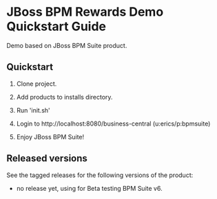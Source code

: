 JBoss BPM Rewards Demo Quickstart Guide
=======================================

Demo based on JBoss BPM Suite product.


Quickstart
----------

1. Clone project.

2. Add products to installs directory.

3. Run 'init.sh'

4. Login to http://localhost:8080/business-central  (u:erics/p:bpmsuite)

5. Enjoy JBoss BPM Suite!


Released versions
-----------------

See the tagged releases for the following versions of the product:

- no release yet, using for Beta testing BPM Suite v6.
